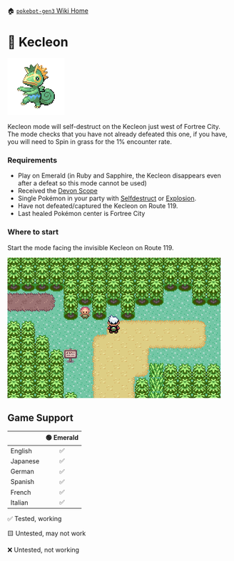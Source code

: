 🏠 [`pokebot-gen3` Wiki Home](../Readme.md)

# 🎨 Kecleon

![](../../modules/web/static/sprites/pokemon/shiny/Kecleon.png)

Kecleon mode will self-destruct on the Kecleon just west of Fortree City.
The mode checks that you have not already defeated this one, if you have, you will need to Spin in grass for the 1% encounter rate.

### Requirements

- Play on Emerald (in Ruby and Sapphire, the Kecleon disappears even after a defeat so this mode cannot be used)
- Received the [Devon Scope](https://bulbapedia.bulbagarden.net/wiki/Devon_Scope)
- Single Pokémon in your party with [Selfdestruct](<https://bulbapedia.bulbagarden.net/wiki/Self-Destruct_(move)>) or [Explosion](<https://bulbapedia.bulbagarden.net/wiki/Explosion_(move)>).
- Have not defeated/captured the Kecleon on Route 119.
- Last healed Pokémon center is Fortree City

### Where to start

Start the mode facing the invisible Kecleon on Route 119.

![image](../images/kecleon.png)

## Game Support

|          | 🟢 Emerald |
|:---------|:----------:|
| English  |     ✅      |
| Japanese |     ✅      |
| German   |     ✅      |
| Spanish  |     ✅      |
| French   |     ✅      |
| Italian  |     ✅      |

✅ Tested, working

🟨 Untested, may not work

❌ Untested, not working